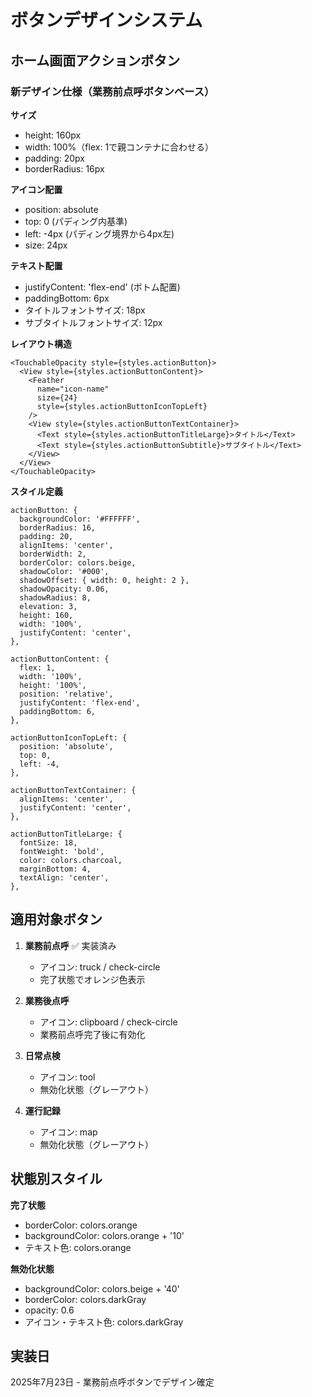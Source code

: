 # ボタンデザインシステム

## ホーム画面アクションボタン

### 新デザイン仕様（業務前点呼ボタンベース）

**サイズ**
- height: 160px
- width: 100%（flex: 1で親コンテナに合わせる）
- padding: 20px
- borderRadius: 16px

**アイコン配置**
- position: absolute
- top: 0 (パディング内基準)
- left: -4px (パディング境界から4px左)
- size: 24px

**テキスト配置**
- justifyContent: 'flex-end' (ボトム配置)
- paddingBottom: 6px
- タイトルフォントサイズ: 18px
- サブタイトルフォントサイズ: 12px

**レイアウト構造**
```tsx
<TouchableOpacity style={styles.actionButton}>
  <View style={styles.actionButtonContent}>
    <Feather 
      name="icon-name" 
      size={24} 
      style={styles.actionButtonIconTopLeft}
    />
    <View style={styles.actionButtonTextContainer}>
      <Text style={styles.actionButtonTitleLarge}>タイトル</Text>
      <Text style={styles.actionButtonSubtitle}>サブタイトル</Text>
    </View>
  </View>
</TouchableOpacity>
```

**スタイル定義**
```tsx
actionButton: {
  backgroundColor: '#FFFFFF',
  borderRadius: 16,
  padding: 20,
  alignItems: 'center',
  borderWidth: 2,
  borderColor: colors.beige,
  shadowColor: '#000',
  shadowOffset: { width: 0, height: 2 },
  shadowOpacity: 0.06,
  shadowRadius: 8,
  elevation: 3,
  height: 160,
  width: '100%',
  justifyContent: 'center',
},

actionButtonContent: {
  flex: 1,
  width: '100%',
  height: '100%',
  position: 'relative',
  justifyContent: 'flex-end',
  paddingBottom: 6,
},

actionButtonIconTopLeft: {
  position: 'absolute',
  top: 0,
  left: -4,
},

actionButtonTextContainer: {
  alignItems: 'center',
  justifyContent: 'center',
},

actionButtonTitleLarge: {
  fontSize: 18,
  fontWeight: 'bold',
  color: colors.charcoal,
  marginBottom: 4,
  textAlign: 'center',
},
```

## 適用対象ボタン

1. **業務前点呼** ✅ 実装済み
   - アイコン: truck / check-circle
   - 完了状態でオレンジ色表示

2. **業務後点呼** 
   - アイコン: clipboard / check-circle
   - 業務前点呼完了後に有効化

3. **日常点検**
   - アイコン: tool
   - 無効化状態（グレーアウト）

4. **運行記録**
   - アイコン: map
   - 無効化状態（グレーアウト）

## 状態別スタイル

**完了状態**
- borderColor: colors.orange
- backgroundColor: colors.orange + '10'
- テキスト色: colors.orange

**無効化状態**
- backgroundColor: colors.beige + '40'
- borderColor: colors.darkGray
- opacity: 0.6
- アイコン・テキスト色: colors.darkGray

## 実装日

2025年7月23日 - 業務前点呼ボタンでデザイン確定